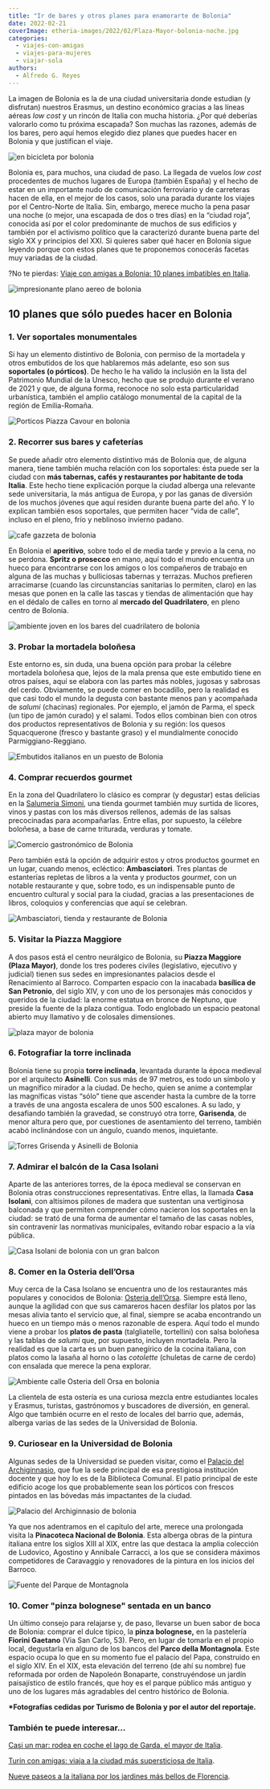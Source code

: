 ```yaml
---
title: "Ir de bares y otros planes para enamorarte de Bolonia"
date: 2022-02-21
coverImage: etheria-images/2022/02/Plaza-Mayor-bolonia-noche.jpg
categories: 
  - viajes-con-amigas
  - viajes-para-mujeres
  - viajar-sola
authors: 
  - Alfredo G. Reyes
---
```


La imagen de Bolonia es la de una ciudad universitaria donde estudian (y disfrutan) 
nuestros Erasmus, un destino económico gracias a las líneas aéreas _low cost_ y un 
rincón de Italia con mucha historia. ¿Por qué deberías valorarlo como tu próxima 
escapada? Son muchas las razones, además de los bares, pero aquí hemos elegido diez 
planes que puedes hacer en Bolonia y que justifican el viaje. 

![en bicicleta por bolonia](etheria-images/2022/02/bolonia-porticos-bicicleta.jpg "En Bolonia es fácil moverse en bicicleta.")

Bolonia es, para muchos, una ciudad de paso. La llegada de vuelos _low cost_ procedentes 
de muchos lugares de Europa (también España) y el hecho de estar en un importante nudo 
de comunicación ferroviario y de carreteras hacen de ella, en el mejor de los casos, 
solo una parada durante los viajes por el Centro-Norte de Italia. Sin, embargo, merece 
mucho la pena pasar una noche (o mejor, una escapada de dos o tres días) en la “ciudad 
roja”, conocida así por el color predominante de muchos de sus edificios y también por 
el activismo político que la caracterizó durante buena parte del siglo XX y principios 
del XXI. Si quieres saber qué hacer en Bolonia sigue leyendo porque con estos planes que 
te proponemos conocerás facetas muy variadas de la ciudad. 

?No te pierdas: [Viaje con amigas a Bolonia: 10 planes imbatibles en 
Italia](https://etheriamagazine.com/2022/06/10/viaje-con-amigas-a-bolonia/). 

![impresionante plano aereo de bolonia](etheria-images/2022/02/Plano-aereo-bolonia.jpg "Vista aérea de Bolonia.")

## 10 planes que sólo puedes hacer en Bolonia

### 1\. Ver soportales monumentales

Si hay un elemento distintivo de Bolonia, con permiso de la mortadela y otros embutidos 
de los que hablaremos más adelante, eso son sus **soportales (o pórticos)**. De hecho le 
ha valido la inclusión en la lista del Patrimonio Mundial de la Unesco, hecho que se 
produjo durante el verano de 2021 y que, de alguna forma, reconoce no solo esta 
particularidad urbanística, también el amplio catálogo monumental de la capital de la 
región de Emilia-Romaña. 

![Porticos Piazza Cavour en bolonia](etheria-images/2022/02/Porticos-Piazza-Cavour-bolonia.jpg "Pórticos de la Piazza Cavour.")

### 2\. Recorrer sus bares y cafeterías

Se puede añadir otro elemento distintivo más de Bolonia que, de alguna manera, tiene 
también mucha relación con los soportales: ésta puede ser la ciudad con **más tabernas, 
cafés y restaurantes por habitante de toda Italia**. Este hecho tiene explicación porque 
la ciudad alberga una relevante sede universitaria, la más antigua de Europa, y por las 
ganas de diversión de los muchos jóvenes que aquí residen durante buena parte del año. Y 
lo explican también esos soportales, que permiten hacer “vida de calle”, incluso en el 
pleno, frío y neblinoso invierno padano. 

![cafe gazzeta de bolonia](etheria-images/2022/02/Cafe-Gazzetta-bolonia.jpg "Café Gazzeta de Bolonia.")

En Bolonia el **aperitivo**, sobre todo el de media tarde y previo a la cena, no se 
perdona. **Spritz o prosecco** en mano, aquí todo el mundo encuentra un hueco para 
encontrarse con los amigos o los compañeros de trabajo en alguna de las muchas y 
bulliciosas tabernas y terrazas. Muchos prefieren arracimarse (cuando las circunstancias 
sanitarias lo permiten, claro) en las mesas que ponen en la calle las tascas y tiendas 
de alimentación que hay en el dédalo de calles en torno al **mercado del Quadrilatero**, 
en pleno centro de Bolonia. 

![ambiente joven en los bares del cuadrilatero de bolonia](etheria-images/2022/02/Bares-del-Cuadrilatero-bolonia.jpg "Bares del Cuadrilátero de Bolonia.")

### 3\. Probar la mortadela boloñesa

Este entorno es, sin duda, una buena opción para probar la célebre mortadela boloñesa 
que, lejos de la mala prensa que este embutido tiene en otros países, aquí se elabora 
con las partes más nobles, jugosas y sabrosas del cerdo. Obviamente, se puede comer en 
bocadillo, pero la realidad es que casi todo el mundo la degusta con bastante menos pan 
y acompañada de _salumi_ (chacinas) regionales. Por ejemplo, el jamón de Parma, el speck 
(un tipo de jamón curado) y el salami. Todos ellos combinan bien con otros dos productos 
representativos de Bolonia y su región: los quesos Squacquerone (fresco y bastante 
graso) y el mundialmente conocido Parmiggiano-Reggiano. 

![Embutidos italianos en un puesto de Bolonia](etheria-images/2022/02/Embutidos-italianos-bolonia.jpg "Embutidos italianos en un puesto de Bolonia.")

### 4\. Comprar recuerdos gourmet

En la zona del Quadrilatero lo clásico es comprar (y degustar) estas delicias en la [Salumeria 
Simoni](https://salumeriasimoni.it/), una tienda gourmet también muy surtida de licores, 
vinos y pastas con los más diversos rellenos, además de las salsas precocinadas para 
acompañarlas. Entre ellas, por supuesto, la célebre boloñesa, a base de carne triturada, 
verduras y tomate. 

![Comercio gastronómico de Bolonia](etheria-images/2022/02/Comercio-gastronomico-bolonia.jpg "Comercio gastronómico de Bolonia.")

Pero también está la opción de adquirir estos y otros productos gourmet en un lugar, 
cuando menos, ecléctico: **Ambasciatori**. Tres plantas de estanterías repletas de 
libros a la venta y productos _gourmet_, con un notable restaurante y que, sobre todo, 
es un indispensable punto de encuentro cultural y social para la ciudad, gracias a las 
presentaciones de libros, coloquios y conferencias que aquí se celebran. 

![Ambasciatori, tienda y restaurante de Bolonia](etheria-images/2022/02/Ambasciatori-tienda-bar-bolonia.jpg "Ambasciatori, tienda y restaurante de Bolonia.")

### 5\. Visitar la Piazza Maggiore

A dos pasos está el centro neurálgico de Bolonia, su **Piazza Maggiore (Plaza Mayor)**, 
donde los tres poderes civiles (legislativo, ejecutivo y judicial) tienen sus sedes en 
impresionantes palacios desde el Renacimiento al Barroco. Comparten espacio con la 
inacabada **basílica de San Petronio**, del siglo XIV, y con uno de los personajes más 
conocidos y queridos de la ciudad: la enorme estatua en bronce de Neptuno, que preside 
la fuente de la plaza contigua. Todo englobado un espacio peatonal abierto muy llamativo 
y de colosales dimensiones. 

![plaza mayor de bolonia](etheria-images/2022/02/Plaza-Mayor-bolonia.jpg "Plaza Mayor de Bolonia.")

### 6\. Fotografiar la torre inclinada

Bolonia tiene su propia **torre inclinada**, levantada durante la época medieval por el 
arquitecto **Asinelli**. Con sus más de 97 metros, es todo un símbolo y un magnífico 
mirador a la ciudad. De hecho, quien se anime a contemplar las magníficas vistas “sólo” 
tiene que ascender hasta la cumbre de la torre a través de una angosta escalera de unos 
500 escalones. A su lado, y desafiando también la gravedad, se construyó otra torre, 
**Garisenda**, de menor altura pero que, por cuestiones de asentamiento del terreno, 
también acabó inclinándose con un ángulo, cuando menos, inquietante. 

![Torres Grisenda y Asinelli de Bolonia](etheria-images/2022/02/Torres-Grisenda-y-Asinelli-bolonia.jpg "Torres Grisenda y Asinelli de Bolonia. © Alfredo G. Reyes")

### 7\. Admirar el balcón de la Casa Isolani

Aparte de las anteriores torres, de la época medieval se conservan en Bolonia otras 
construcciones representativas. Entre ellas, la llamada **Casa Isolani**, con altísimos 
pilones de madera que sustentan una vertiginosa balconada y que permiten comprender cómo 
nacieron los soportales en la ciudad: se trató de una forma de aumentar el tamaño de las 
casas nobles, sin contravenir las normativas municipales, evitando robar espacio a la 
vía pública. 

![Casa Isolani de bolonia con un gran balcon](etheria-images/2022/02/Casa-Isolani-bolonia.jpg "Casa Isolani. © Alfredo G. Reyes")

### 8\. Comer en la Osteria dell’Orsa

Muy cerca de la Casa Isolano se encuentra uno de los restaurantes más populares y 
conocidos de Bolonia: [Osteria dell’Orsa](http://www.osteriadellorsa.com/). Siempre está 
lleno, aunque la agilidad con que sus camareros hacen desfilar los platos por las mesas 
alivia tanto el servicio que, al final, siempre se acaba encontrando un hueco en un 
tiempo más o menos razonable de espera. Aquí todo el mundo viene a probar los **platos 
de pasta** (talgliatelle, tortellini) con salsa boloñesa y las tablas de _salumi_ que, 
por supuesto, incluyen mortadela. Pero la realidad es que la carta es un buen panegírico 
de la cocina italiana, con platos como la lasaña al horno o las _cotolette_ (chuletas de 
carne de cerdo) con ensalada que merece la pena explorar. 

![Ambiente calle Osteria dell Orsa en bolonia](etheria-images/2022/02/Ambiente-calle-Osteria-dell-Orsa.jpg "Ambiente de la calle Osteria dell'Orsa. © Alfredo G.R.")

La clientela de esta ostería es una curiosa mezcla entre estudiantes locales y Erasmus, 
turistas, gastrónomos y buscadores de diversión, en general. Algo que también ocurre en 
el resto de locales del barrio que, además, alberga varias de las sedes de la 
Universidad de Bolonia. 

### 9\. Curiosear en la Universidad de Bolonia

Algunas sedes de la Universidad se pueden visitar, como el [Palacio del 
Archiginnasio](http://www.archiginnasio.it/), que fue la sede principal de esa 
prestigiosa institución docente y que hoy lo es de la Biblioteca Comunal. El patio 
principal de este edificio acoge los que probablemente sean los pórticos con frescos 
pintados en las bóvedas más impactantes de la ciudad. 

![Palacio del Archiginnasio de bolonia](etheria-images/2022/02/palacio-Archiginnasio-bolonia.jpg "Palacio del Archiginnasio.")

Ya que nos adentramos en el capítulo del arte, merece una prolongada visita la 
**Pinacoteca Nacional de Bolonia**. Esta alberga obras de la pintura italiana entre los 
siglos XIII al XIX, entre las que destaca la amplia colección de Ludovico, Agostino y 
Annibale Carracci, a los que se considera máximos competidores de Caravaggio y 
renovadores de la pintura en los inicios del Barroco. 

![Fuente del Parque de Montagnola](etheria-images/2022/02/Parco-Montagnola-bolonia.jpg "Fuente del Parco della Montagnola.")

### 10\. Comer "pinza bolognese" sentada en un banco

Un último consejo para relajarse y, de paso, llevarse un buen sabor de boca de Bolonia: 
comprar el dulce típico, la **pinza bolognese,** en la pastelería **Fiorini Gaetano** 
(Via San Carlo, 53). Pero, en lugar de tomarla en el propio local, degustarla en alguno 
de los bancos del **Parco della Montagnola**. Este espacio ocupa lo que en su momento 
fue el palacio del Papa, construido en el siglo XIV. En el XIX, esta elevación del 
terreno (de ahí su nombre) fue reformada por orden de Napoleón Bonaparte, construyéndose 
un jardín paisajístico de estilo francés, que hoy es el parque público más antiguo y uno 
de los lugares más agradables del centro histórico de Bolonia. 

**\*Fotografías cedidas por Turismo de Bolonia y por el autor del reportaje.** 

### También te puede interesar...

[Casi un mar: rodea en coche el lago de Garda, el mayor de 
Italia](https://etheriamagazine.com/2021/09/22/ruta-en-coche-en-lago-de-garda-italia/). 

[Turín con amigas: viaja a la ciudad más supersticiosa de 
Italia](https://etheriamagazine.com/2021/07/16/que-ver-en-turin-en-un-viaje-con-amigas/). 

[Nueve paseos a la italiana por los jardines más bellos de 
Florencia](https://etheriamagazine.com/2021/05/21/paseos-por-los-jardines-mas-bellos-de-florencia/).
